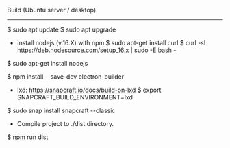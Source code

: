 
Build (Ubuntu server / desktop)

-----------------------------------

$ sudo apt update
$ sudo apt upgrade

- install nodejs (v.16.X) with npm
$ sudo apt-get install curl
$ curl -sL https://deb.nodesource.com/setup_16.x | sudo -E bash -

$ sudo apt-get install nodejs

$ npm install --save-dev electron-builder

- lxd: https://snapcraft.io/docs/build-on-lxd
$ export SNAPCRAFT_BUILD_ENVIRONMENT=lxd

$ sudo snap install snapcraft --classic

- Compile project to ./dist directory.

$ npm run dist
